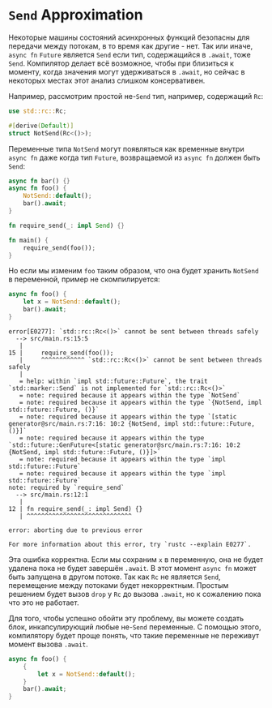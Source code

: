 # `Send` Approximation

Некоторые машины состояний асинхронных функций безопасны
для передачи между потокам, в то время как другие - нет. Так или
иначе, `async fn` `Future` является
`Send` если тип, содержащийся в
`.await`, тоже `Send`. Компилятор
делает всё возможное, чтобы при близиться к моменту, когда
значения могут удерживаться в `.await`, но сейчас в
некоторых местах этот анализ слишком консервативен.

Например, рассмотрим простой не-`Send` тип,
например, содержащий `Rc`:

```rust
use std::rc::Rc;

#[derive(Default)]
struct NotSend(Rc<()>);
```

Переменные типа `NotSend` могут появляться как
временные внутри `async fn` даже когда тип `Future`,
возвращаемой из `async fn` должен быть
`Send`:

```rust
async fn bar() {}
async fn foo() {
    NotSend::default();
    bar().await;
}

fn require_send(_: impl Send) {}

fn main() {
    require_send(foo());
}
```

Но если мы изменим `foo` таким образом, что она
будет хранить `NotSend` в переменной, пример не
скомпилируется:

```rust
async fn foo() {
    let x = NotSend::default();
    bar().await;
}
```

```
error[E0277]: `std::rc::Rc<()>` cannot be sent between threads safely
  --> src/main.rs:15:5
   |
15 |     require_send(foo());
   |     ^^^^^^^^^^^^ `std::rc::Rc<()>` cannot be sent between threads safely
   |
   = help: within `impl std::future::Future`, the trait `std::marker::Send` is not implemented for `std::rc::Rc<()>`
   = note: required because it appears within the type `NotSend`
   = note: required because it appears within the type `{NotSend, impl std::future::Future, ()}`
   = note: required because it appears within the type `[static generator@src/main.rs:7:16: 10:2 {NotSend, impl std::future::Future, ()}]`
   = note: required because it appears within the type `std::future::GenFuture<[static generator@src/main.rs:7:16: 10:2 {NotSend, impl std::future::Future, ()}]>`
   = note: required because it appears within the type `impl std::future::Future`
   = note: required because it appears within the type `impl std::future::Future`
note: required by `require_send`
  --> src/main.rs:12:1
   |
12 | fn require_send(_: impl Send) {}
   | ^^^^^^^^^^^^^^^^^^^^^^^^^^^^^

error: aborting due to previous error

For more information about this error, try `rustc --explain E0277`.
```

Эта ошибка корректна. Если мы сохраним `x` в
переменную, она не будет удалена пока не будет завершён
`.await`. В этот момент `async fn` может
быть запущена в другом потоке. Так как `Rc` не
является `Send`, перемещение между потоками будет
некорректным. Простым решением будет вызов
`drop` у `Rc` до вызова
`.await`, но к сожалению пока что это не работает.

Для того, чтобы успешно обойти эту проблему, вы можете создать
блок, инкапсулирующий любые не-`Send`
переменные. С помощью этого, компилятору будет проще понять,
что такие переменные не переживут момент вызова
`.await`.

```rust
async fn foo() {
    {
        let x = NotSend::default();
    }
    bar().await;
}
```
